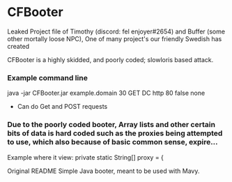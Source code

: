 # CFBooter
Leaked Project file of Timothy (discord: fel enjoyer#2654) and Buffer (some other mortally loose NPC), One of many project's our friendly Swedish has created

CFBooter is a highly skidded, and poorly coded; slowloris based attack.


### Example command line
java -jar CFBooter.jar example.domain 30 GET DC http 80 false none

- Can do Get and POST requests


### Due to the poorly coded booter, Array lists and other certain bits of data is hard coded such as the proxies being attempted to use, which also because of basic common sense, expire...
Example where it view: private static String[] proxy = {

Original README
Simple Java booter, meant to be used with Mavy.
